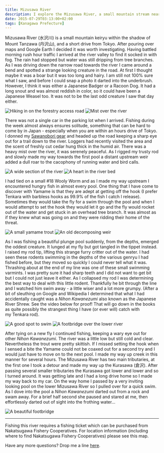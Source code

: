 ```yaml
---
title: Mizusawa River
description: I explore the Mizusawa River, a small mountain stream near Tokyo, and find a beautiful creek teeming with small Yamame...
date: 2015-07-29T03:13:00+02:00
tags: [Kanagawa Prefecture]
---
```

<div class="text-lg mt-2">
<p class="mb-2">Mizusawa River (水沢川) is a small mountain keiryu within the shadow of Mount Tanzawa (丹沢山), and a short drive from Tokyo. After pouring over maps and Google Earth I decided it was worth investigating. Having battled morning rush hour traffic I arrived at the river valley to find it socked in with fog. The rain had stopped but water was still dripping from tree branches. As I was driving down the narrow road towards the river I came around a bend and spotted a strange looking creature in the road. At first I thought maybe it was a boar but it was too long and hairy. I am still not 100% sure what I saw, and before I could snap a photo it darted into the underbrush. However, I think it was either a Japanese Badger or a Racoon Dog. It had a long snout and was almost reddish in color, so it could have been a Japanese Weasel too. It was not to be the last odd creature I saw that day either.</p>

<img class="w-8/12 rounded-lg shadow-lg mx-auto mb-2" src="https://fallfish-tenkara-images.s3-us-west-1.amazonaws.com/FfT+-+Mizusawa+River/mount%2Btanzawa-keiryu-nakatsugawa%2Bfishery%2Bcooperatives-hiking.jpg" alt="Hiking in on the forestry access road" />

<img class="w-8/12 rounded-lg shadow-lg mx-auto" src="https://fallfish-tenkara-images.s3-us-west-1.amazonaws.com/FfT+-+Mizusawa+River/mount%2Btanzawa-keiryu-nakatsugawa%2Bfishery%2Bcooperatives-mist.jpg" alt="Mist over the river" />

<p class="mb-2 mt-2">There was not a single car in the parking lot when I arrived. Fishing during the week almost always ensures solitude, something that can be hard to come by in Japan - especially when you are within an hours drive of Tokyo. I donned my <a href="https://www.fallfishtenkara.com/sawanobori-footwear/" target="_blank" rel="noopener noreferrer" class="text-red-500 hover:bg-red-500 hover:text-white">Sawanobori gear</a> and headed up the road keeping a sharp eye out for a trail down to the river. Loggers had recently visited the area and the scent of freshly cut cedar hung thick in the humid air. There was a heavy mist over the river, it was serenely peaceful. As I rigged my trusty rod and slowly made my way towards the first pool a distant upstream weir added a dull roar to the cacophony of running water and bird calls.</p>

<img class="w-8/12 rounded-lg shadow-lg mx-auto mb-2" src="https://fallfish-tenkara-images.s3-us-west-1.amazonaws.com/FfT+-+Mizusawa+River/mount%2Btanzawa-keiryu-nakatsugawa%2Bfishery%2Bcooperatives-river.jpg" alt="A wide section of the river" />

<img class="w-8/12 rounded-lg shadow-lg mx-auto" src="https://fallfish-tenkara-images.s3-us-west-1.amazonaws.com/FfT+-+Mizusawa+River/mount%2Btanzawa-keiryu-nakatsugawa%2Bfishery%2Bcooperatives-heart.jpg" alt="A heart in the river bed" />

<p class="mb-2 mt-2">I had tied on a small #18 Wooly Worm and as I made my way upstream I encountered hungry fish in almost every pool. One thing that I have come to discover with Yamame is that they are adept at getting off the hook (I prefer Tenkara with barbless hooks as 99.9% of the fish I catch I release). Sometimes they would take the fly for a swim through the pool and when I would attempt to set the hook they would let it go and the fly would rocket out of the water and get stuck in an overhead tree branch. It was almost as if they knew what was going on and they were ridding their home of the threat.</p>

<img class="w-8/12 rounded-lg shadow-lg mx-auto mb-2" src="https://fallfish-tenkara-images.s3-us-west-1.amazonaws.com/FfT+-+Mizusawa+River/mount%2Btanzawa-keiryu-nakatsugawa%2Bfishery%2Bcooperatives-yamame.jpg" alt="A small yamame trout" />

<img class="w-8/12 rounded-lg shadow-lg mx-auto" src="https://fallfish-tenkara-images.s3-us-west-1.amazonaws.com/FfT+-+Mizusawa+River/mount%2Btanzawa-keiryu-nakatsugawa%2Bfishery%2Bcooperatives-weir.jpg" alt="An old decomposing weir" />

<p class="mb-2 mt-2">As I was fishing a beautiful plunge pool suddenly, from the depths, emerged the oddest creature. It lunged at my fly but got tangled in the tippet instead. I raised my rod tip, lifting this strange furry critter out of the water. I had seen these rodents swimming in the depths of the various genryu I had fished before, but they moved so quickly I could never tell what it was. Thrashing about at the end of my line was one of these small swimming varmints. I was pretty sure it had sharp teeth and I did not want to get bit but I could not just leave it either. As I collapsed my rod I was determining the best way to deal with this little rodent. Thankfully he bit through the line and I watched him swim away - a little wiser and a lot more grumpy. (After a bit of sleuthing on Google and Wikipedia I determined that what I had accidentally caught was a <i>Nihon Kawanezumi</i> also known as the Japanese River Shrew. See the video below for proof! That will go down in the books as quite possibly the strangest thing I have (or ever will) catch with my Tenkara rod).</p>

<img class="w-8/12 rounded-lg shadow-lg mx-auto mb-2" src="https://fallfish-tenkara-images.s3-us-west-1.amazonaws.com/FfT+-+Mizusawa+River/mount%2Btanzawa-keiryu-nakatsugawa%2Bfishery%2Bcooperatives-swimming+hole.jpg" alt="A good spot to swim" />

<img class="w-8/12 rounded-lg shadow-lg mx-auto" src="https://fallfish-tenkara-images.s3-us-west-1.amazonaws.com/FfT+-+Mizusawa+River/mount%2Btanzawa-keiryu-nakatsugawa%2Bfishery%2Bcooperatives-hiking%2Bbridge.jpg" alt="A footbridge over the lower river" />

<p class="mb-2 mt-2">After tying on a new fly I continued fishing, keeping a wary eye out for other <i>Nihon Kawanezumi</i>. The river was a little low but still cold and clear. Nevertheless the trout were pretty skittish. If I missed setting the hook when I sensed a bite the Yamame could not be coaxed out for a second try and I would just have to move on to the next pool. I made my way up creek in this manner for several hours. The Mizusawa River has two main tributaries, at the first one I took a detour and made my way up the Kurasawa (倉沢). After passing several smaller tributaries the Kurasawa got lower and lower and so I turned around. It was getting late and I had a long drive home so I made my way back to my car. On the way home I passed by a very inviting looking pool on the lower Mizusawa River so I pulled over for a quick swim. As I dove into the pool a <i>Nihon Kawanezumi </i>darted out from a rock and swam away. For a brief half second she paused and stared at me, then effortlessly darted out of sight into the frothing water...</p>

<img class="w-8/12 rounded-lg shadow-lg mx-auto" src="https://fallfish-tenkara-images.s3-us-west-1.amazonaws.com/FfT+-+Mizusawa+River/mount+tanzawa-mizusawa+river-keiryu-tokyo-Nakatsugawa+fishery+cooperatives-effects.jpg" alt="A beautiful footbridge" />

<hr />

<p class="mb-2 mt-2">Fishing this river requires a fishing ticket which can be purchased from Nakatsugawa Fishery Cooperatives. For location information (including where to find Nakatsugawa Fishery Cooperatives) please see this map.

Have any more questions? Drop me a line <a href="https://www.fallfishtenkara.com/about" target="_blank" rel="noopener noreferrer" class="text-red-500 hover:bg-red-500 hover:text-white">here</a>.</p>
</div>
